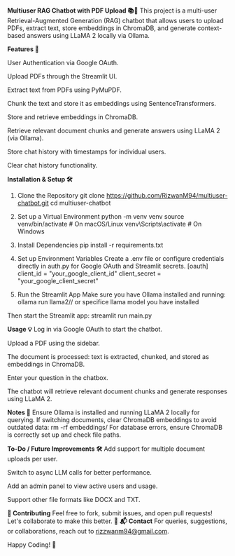**Multiuser RAG Chatbot with PDF Upload 📚🤖**
This project is a multi-user Retrieval-Augmented Generation (RAG) chatbot that allows users to upload PDFs, extract text, store embeddings in ChromaDB, and generate context-based answers using LLaMA 2 locally via Ollama.

**Features 🚀**

User Authentication via Google OAuth.

Upload PDFs through the Streamlit UI.

Extract text from PDFs using PyMuPDF.

Chunk the text and store it as embeddings using SentenceTransformers.

Store and retrieve embeddings in ChromaDB.

Retrieve relevant document chunks and generate answers using LLaMA 2 (via Ollama).

Store chat history with timestamps for individual users.

Clear chat history functionality.

**Installation & Setup 🛠️**
1. Clone the Repository
git clone https://github.com/RizwanM94/multiuser-chatbot.git
cd multiuser-chatbot

3. Set up a Virtual Environment
python -m venv venv
source venv/bin/activate  # On macOS/Linux
venv\Scripts\activate    # On Windows

4. Install Dependencies
pip install -r requirements.txt

5. Set up Environment Variables
Create a .env file or configure credentials directly in auth.py for Google OAuth and Streamlit secrets.
[oauth]
client_id = "your_google_client_id"
client_secret = "your_google_client_secret"

6. Run the Streamlit App
Make sure you have Ollama installed and running:
ollama run llama2// or specifice llama model you have installed

Then start the Streamlit app:
streamlit run main.py

**Usage 💡**
Log in via Google OAuth to start the chatbot.

Upload a PDF using the sidebar.

The document is processed: text is extracted, chunked, and stored as embeddings in ChromaDB.

Enter your question in the chatbox.

The chatbot will retrieve relevant document chunks and generate responses using LLaMA 2.

**Notes 📝**
Ensure Ollama is installed and running LLaMA 2 locally for querying.
If switching documents, clear ChromaDB embeddings to avoid outdated data:
rm -rf embeddings/
For database errors, ensure ChromaDB is correctly set up and check file paths.

**To-Do / Future Improvements 🛠️**
Add support for multiple document uploads per user.

Switch to async LLM calls for better performance.

Add an admin panel to view active users and usage.

Support other file formats like DOCX and TXT.

**🤝 Contributing**
Feel free to fork, submit issues, and open pull requests! Let's collaborate to make this better. 🚀
**📬 Contact**
For queries, suggestions, or collaborations, reach out to rizzwanm94@gmail.com.

Happy Coding! 🚀
